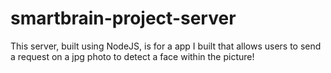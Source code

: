 # smartbrain-project-server
This server, built using NodeJS, is for a app I built that allows users to send a request on a jpg photo to detect a face within the picture!
 
